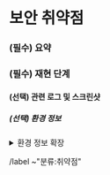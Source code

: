 보안 취약점
==
<!-- 취약점 요약 -->
### (필수) 요약


<!-- 취약점 재현 절차 -->
### (필수) 재현 단계


#### (선택) 관련 로그 및 스크린샷


##### (선택) 환경 정보
<details><summary>환경 정보 확장</summary>

<pre>

<!-- 환경에 대한 정보 기록 -->

</pre>
</details>


/label ~"분류:취약점"
